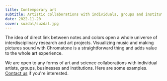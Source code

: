 ```yaml
---
title: Contemporary art
subtitle: Artistic collaborations with individuals, groups and institutions
date: 2022-11-20
cover: suzdal/suzdal.jpg
---
```


The idea of direct link between notes and colors open a whole universe of interdisciplinary research and art projects. Visualizing music and making pictures sound with Chromatone is a straightforward thing and adds value to the whole art experience.

We are open to any forms of art and science collaborations with individual artists, groups, businesses and institutions. Here are some examples. [Contact us](/contacts/) if you're interested.
